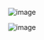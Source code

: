 ![image](https://user-images.githubusercontent.com/79876271/174128278-0c9606c8-76f7-4005-9836-d8b22a4d55fc.png)

![image](https://user-images.githubusercontent.com/79876271/174126540-f5af9dab-b8ce-4358-824f-062c47a10d6b.png)
